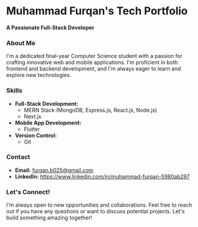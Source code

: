 # **Muhammad Furqan's Tech Portfolio**

**A Passionate Full-Stack Developer**

### **About Me**

I'm a dedicated final-year Computer Science student with a passion for crafting innovative web and mobile applications. I'm proficient in both frontend and backend development, and I'm always eager to learn and explore new technologies.

### **Skills**

* **Full-Stack Development:**
  * MERN Stack (MongoDB, Express.js, React.js, Node.js)
  * Next.js
* **Mobile App Development:**
  * Flutter
* **Version Control:**
  * Git

### **Contact**

* **Email:** furqan.b025@gmail.com
* **LinkedIn:** https://www.linkedin.com/in/muhammad-furqan-5980ab297 

### **Let's Connect!**

I'm always open to new opportunities and collaborations. Feel free to reach out if you have any questions or want to discuss potential projects. Let's build something amazing together!
